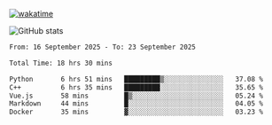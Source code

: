 [![wakatime](https://wakatime.com/badge/user/ef685785-b2de-4416-b5c6-df540c453238.svg)](https://wakatime.com/@ef685785-b2de-4416-b5c6-df540c453238)

![GitHub stats](https://github-readme-stats.vercel.app/api?username=songhahaha66)
<!--START_SECTION:waka-->

```txt
From: 16 September 2025 - To: 23 September 2025

Total Time: 18 hrs 30 mins

Python       6 hrs 51 mins   █████████▒░░░░░░░░░░░░░░░   37.08 %
C++          6 hrs 35 mins   █████████░░░░░░░░░░░░░░░░   35.65 %
Vue.js       58 mins         █▒░░░░░░░░░░░░░░░░░░░░░░░   05.24 %
Markdown     44 mins         █░░░░░░░░░░░░░░░░░░░░░░░░   04.05 %
Docker       35 mins         ▓░░░░░░░░░░░░░░░░░░░░░░░░   03.23 %
```

<!--END_SECTION:waka-->
